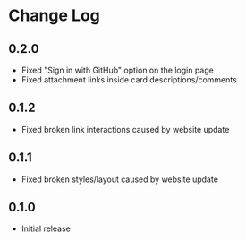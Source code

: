 # Change Log

## 0.2.0
- Fixed "Sign in with GitHub" option on the login page
- Fixed attachment links inside card descriptions/comments

## 0.1.2
- Fixed broken link interactions caused by website update

## 0.1.1
- Fixed broken styles/layout caused by website update

## 0.1.0
- Initial release
